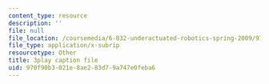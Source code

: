 ```yaml
---
content_type: resource
description: ''
file: null
file_location: /coursemedia/6-832-underactuated-robotics-spring-2009/970f90b3021e8ae283d79a747e0feba6_Gho0bmTsnA4.srt
file_type: application/x-subrip
resourcetype: Other
title: 3play caption file
uid: 970f90b3-021e-8ae2-83d7-9a747e0feba6
---
```

